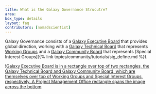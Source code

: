 ```yaml
---
title: What is the Galaxy Governance Strucutre?
area:
box_type: details
layout: faq
contributors: [nomadscientist]
---
```


Galaxy Governance consists of a [Galaxy Executive Board](https://galaxyproject.org/community/governance/geb/) that provides global direction, working with a [Galaxy Technical Board](https://galaxyproject.org/community/governance/gtb/) that represents [Working Groups](https://galaxyproject.org/community/wg/) and a [Galaxy Community Board](https://galaxyproject.org/community/governance/gcb/) that represents [Special Interest Groups]({% link topics/community/tutorials/sig_define.md %}).

!​[Galaxy Executive Board is in a rectangle over top of two rectangles, the Galaxy Technical Board and Galaxy Community Board, which are themselves over top of Working Groups and Special Interest Groups, respectively. A Project Management Office rectangle spans the image across the bottom](../../images/structure.png)

